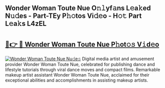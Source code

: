 ## Wonder Woman Toute Nue O𝚗𝚕yf𝚊ns L𝚎a𝚔ed N𝚞𝚍es - Part-TEy P𝚑𝚘tos Vi𝚍𝚎o - H𝚘𝚝 Part L𝚎a𝚔s L4zEL

# <h2><a href="http://kfdo68.oniu.top/?m=Wonder+Woman+Toute+Nue">🔗👉 🔴 Wonder Woman Toute Nue P𝚑ot𝚘𝚜 V𝚒d𝚎o</a></h2>

[![Wonder Woman Toute Nue Nu𝚍e𝚜](https://i.imgur.com/0qMVB7G.gif)](http://kfdo68.oniu.top/?m=Wonder+Woman+Toute+Nue)
Digital media artist and amusement provider Wonder Woman Toute Nue, celebrated for publishing dance and lifestyle tutorials through viral dance moves and compact films. Remarkable makeup artist assistant Wonder Woman Toute Nue, acclaimed for their exceptional abilities and accomplishments in assisting makeup artists.  
